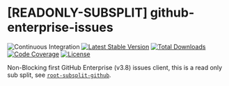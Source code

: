 # [READONLY-SUBSPLIT] github-enterprise-issues


![Continuous Integration](https://github.com/php-api-clients/github-enterprise-issues/workflows/Continuous%20Integration/badge.svg)
[![Latest Stable Version](https://poser.pugx.org/api-clients/github-enterprise-issues/v/stable.png)](https://packagist.org/packages/api-clients/github-enterprise-issues)
[![Total Downloads](https://poser.pugx.org/api-clients/github-enterprise-issues/downloads.png)](https://packagist.org/packages/api-clients/github-enterprise-issues)
[![Code Coverage](https://scrutinizer-ci.com/g/php-api-clients/github-enterprise-issues/badges/coverage.png?b==)](https://scrutinizer-ci.com/g/php-api-clients/github-enterprise-issues/?branch=)
[![License](https://poser.pugx.org/api-clients/github-enterprise-issues/license.png)](https://packagist.org/packages/api-clients/github-enterprise-issues)

Non-Blocking first GitHub Enterprise (v3.8) issues client, this is a read only sub split, see [`root-subsplit-github`](https://github.com/php-api-clients/root-subsplit-github).
